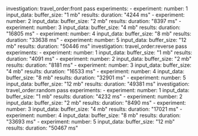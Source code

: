 investigation:
        travel_order:front pass
        experiments:
         - experiment:
            number: 1
            input_data:
              buffer_size: "1 mb"
            results:
              duration: "4244 ms"
         - experiment:
            number: 2
            input_data:
              buffer_size: "2 mb"
            results:
              duration: "8397 ms"
         - experiment:
            number: 3
            input_data:
              buffer_size: "4 mb"
            results:
              duration: "16805 ms"
         - experiment:
            number: 4
            input_data:
              buffer_size: "8 mb"
            results:
              duration: "33638 ms"
         - experiment:
            number: 5
            input_data:
              buffer_size: "12 mb"
            results:
              duration: "50446 ms"
investigation:
        travel_order:reverse pass
        experiments:
         - experiment:
            number: 1
            input_data:
              buffer_size: "1 mb"
            results:
              duration: "4091 ms"
         - experiment:
            number: 2
            input_data:
              buffer_size: "2 mb"
            results:
              duration: "8181 ms"
         - experiment:
            number: 3
            input_data:
              buffer_size: "4 mb"
            results:
              duration: "16533 ms"
         - experiment:
            number: 4
            input_data:
              buffer_size: "8 mb"
            results:
              duration: "32901 ms"
         - experiment:
            number: 5
            input_data:
              buffer_size: "12 mb"
            results:
              duration: "49381 ms"
investigation:
        travel_order:random pass
        experiments:
         - experiment:
            number: 1
            input_data:
              buffer_size: "1 mb"
            results:
              duration: "4232 ms"
         - experiment:
            number: 2
            input_data:
              buffer_size: "2 mb"
            results:
              duration: "8490 ms"
         - experiment:
            number: 3
            input_data:
              buffer_size: "4 mb"
            results:
              duration: "17021 ms"
         - experiment:
            number: 4
            input_data:
              buffer_size: "8 mb"
            results:
              duration: "33693 ms"
         - experiment:
            number: 5
            input_data:
              buffer_size: "12 mb"
            results:
              duration: "50467 ms"
